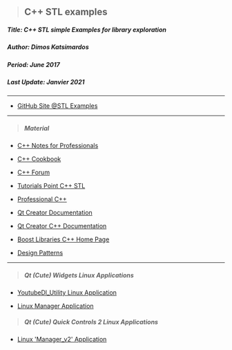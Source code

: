 > <h2><strong>C++ STL examples</strong></h2> 

<h5>Title: C++ STL simple Examples for library exploration</h5>

<h5>Author: Dimos Katsimardos</h5>

<h5>Period: June 2017</h5>

<h5>Last Update: Janvier 2021</h5>


-------------------------------------------------------------------------------------------------------------------------------

* [GitHub Site @STL Examples](https://dimkatsi91.github.io/Cpp-STL-Examples/)


-------------------------------------------------------------------------------------------------------------------------------
 
> ##### _Material_ #####

* [C++ Notes for Professionals](https://books.goalkicker.com/CPlusPlusBook/ "Good Source")

* [C++ Cookbook](https://www.amazon.com/Herb-Schildts-C-Programming-Cookbook/dp/007148860X "Book #0")

* [C++ Forum](http://www.cplusplus.com/reference/stl/ "Site Material #1")

* [Tutorials Point C++ STL](https://www.tutorialspoint.com/cplusplus/cpp_stl_tutorial.htm "Site Material #0")

* [Professional C++](https://www.amazon.com/Professional-C-Marc-Gregoire/dp/1119421306 "Book #1")

* [Qt Creator Documentation](https://doc.qt.io/ "Everything")

* [ Qt Creator C++ Documentation](https://doc.qt.io/qt-5/qtgui-module.html "Qt (Cute) C++ Documentation")

* [ Boost Libraries C++ Home Page ](https://www.boost.org/ "C++ Boost Libs")

* [ Design Patterns ](https://sourcemaking.com/design_patterns)

-------------------------------------------------------------------------------------------------------------------------------

> ##### _Qt (Cute) Widgets Linux Applications_ #####

* [YoutubeDl_Utility Linux Application](https://github.com/dimkatsi91/YoutubeDl_Utility_v2)

* [Linux Manager Application](https://github.com/dimkatsi91/Manager)


> ##### _Qt (Cute) Quick Controls 2 Linux Applications_ #####

* [Linux 'Manager_v2' Application](https://github.com/dimkatsi91/Manager_v2)
